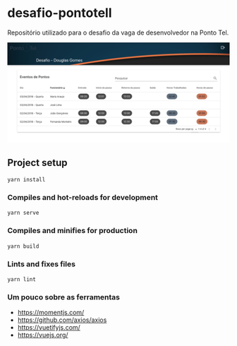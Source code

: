 # desafio-pontotell
Repositório utilizado para o desafio da vaga de desenvolvedor na Ponto Tel.

<img src="./chalange.png">


## Project setup
```
yarn install
```

### Compiles and hot-reloads for development
```
yarn serve
```

### Compiles and minifies for production
```
yarn build
```

### Lints and fixes files
```
yarn lint
```

### **Um pouco sobre as ferramentas**

- https://momentjs.com/
- https://github.com/axios/axios
- https://vuetifyjs.com/
- https://vuejs.org/